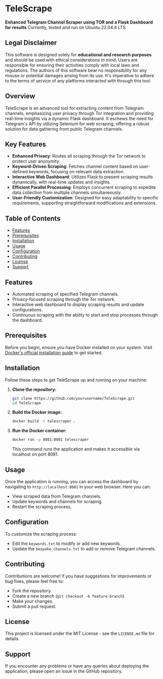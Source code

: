 # TeleScrape 
**Enhanced Telegram Channel Scraper using TOR and a Flask Dashboard for results**
Currently, tested and run on Ubuntu 22.04.4 LTS

## Legal Disclaimer
This software is designed solely for **educational and research purposes** and should be used with ethical considerations in mind. Users are responsible for ensuring their activities comply with local laws and regulations. The authors of this software bear no responsibility for any misuse or potential damages arising from its use. It's imperative to adhere to the terms of service of any platforms interacted with through this tool.

## Overview

TeleScrape is an advanced tool for extracting content from Telegram channels, emphasizing user privacy through Tor integration and providing real-time insights via a dynamic Flask dashboard. It eschews the need for Telegram's API by utilizing Selenium for web scraping, offering a robust solution for data gathering from public Telegram channels.

## Key Features

- **Enhanced Privacy**: Routes all scraping through the Tor network to protect user anonymity.
- **Keyword-Driven Scraping**: Fetches channel content based on user-defined keywords, focusing on relevant data extraction.
- **Interactive Web Dashboard**: Utilizes Flask to present scraping results dynamically, with real-time updates and insights.
- **Efficient Parallel Processing**: Employs concurrent scraping to expedite data collection from multiple channels simultaneously.
- **User-Friendly Customization**: Designed for easy adaptability to specific requirements, supporting straightforward modifications and extensions.

## Table of Contents
- [Features](#features)
- [Prerequisites](#prerequisites)
- [Installation](#installation)
- [Usage](#usage)
- [Configuration](#configuration)
- [Contributing](#contributing)
- [License](#license)
- [Support](#support)

## Features
- Automated scraping of specified Telegram channels.
- Privacy-focused scraping through the Tor network.
- Interactive web dashboard to display scraping results and update configurations.
- Continuous scraping with the ability to start and stop processes through the dashboard.

## Prerequisites
Before you begin, ensure you have Docker installed on your system. Visit [Docker's official installation guide](https://docs.docker.com/get-docker/) to get started.

## Installation
Follow these steps to get TeleScrape up and running on your machine:

1. **Clone the repository:**
   ```bash
   git clone https://github.com/yourusername/TeleScrape.git
   cd TeleScrape
   ```

2. **Build the Docker image:**
   ```bash
   docker build -t telescraper .
   ```

3. **Run the Docker container:**
   ```bash
   docker run -p 8081:8081 telescraper
   ```

   This command runs the application and makes it accessible via localhost on port 8081.

## Usage

Once the application is running, you can access the dashboard by navigating to `http://localhost:8081` in your web browser. Here you can:

- View scraped data from Telegram channels.
- Update keywords and channels for scraping.
- Restart the scraping process.

## Configuration

To customize the scraping process:

- Edit the `keywords.txt` to modify or add new keywords.
- Update the `bespoke_channels.txt` to add or remove Telegram channels.

## Contributing

Contributions are welcome! If you have suggestions for improvements or bug fixes, please feel free to:

- Fork the repository.
- Create a new branch (`git checkout -b feature-branch`).
- Make your changes.
- Submit a pull request.

## License

This project is licensed under the MIT License - see the `LICENSE.md` file for details.

## Support

If you encounter any problems or have any queries about deploying the application, please open an issue in the GitHub repository.
